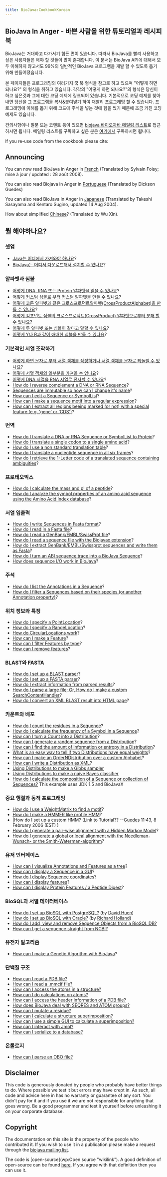 ```yaml
---
title: BioJava:CookbookKorean
---
```


BioJava In Anger - 바쁜 사람을 위한 튜토리얼과 레시피북
-------------------------------------------------------

BioJava는 거대하고 다가서기 힘든 면이 있습니다. 따라서 BioJava를 빨리
사용하고 싶은 사용자들은 해야 할 것들이 많이 존재합니다. 이 문서는
BioJava API에 대해서 모두 이해하지 않고서도 99%의 일반적인 BioJava
프로그램을 개발 할 수 있도록 돕기 위해 만들어졌습니다.

본 페이지들은 프로그래밍의 여러가지 쿡 북 형식을 참고로 하고 있으며
"어떻게 하면 되나요?" 의 형식을 취하고 있습니다. 각각의 "어떻게 하면
되나요?"의 형식은 당신이 하고 싶은것과 그에 대한 코딩 예제에 링크되어
있습니다. 기본적으로 코딩 예제를 찾아내면 당신을 그 프로그램을
복사&붙여넣기 하여 재빨리 프로그래밍 할 수 있습니다. 프로그래밍에 이해를
돕기 위해 코드에 주석을 넣는 것에 힘을 썼기 때문에 조금 커진 코딩 예제도
있습니다.

건의사항이나 질문 또는 코멘트 등이 있으면 [biojava 바이오자바 메일링
리스트](mailto:biojava-l@biojava.org)로 접근하시면 됩니다. 메일링
리스트를 구독하고 싶은 분은
[여기에서](http://biojava.org/mailman/listinfo/biojava-l) 구독하시면
됩니다.

If you re-use code from the cookbook please cite:

Announcing
----------

You can now read BioJava in Anger in
[French](Biojava:CookbookFrench "wikilink") (Translated by Sylvain
Foisy; mise à jour / updated : 28 août 2008).

You can also read Biojava in Anger in
[Portuguese](Biojava:CookbookPortuguese "wikilink") (Translated by
Dickson Guedes)

You can also read BioJava in Anger in
[Japanese](http://www.geocities.jp/bio_portal/bj_in_anger_ja/)
(Translated by Takeshi Sasayama and Kentaro Sugino, updated 14 Aug
2004).

How about simplified
[Chinese](http://www.cbi.pku.edu.cn/chinese/documents/PUMA/biojava/index-cn.html)?
(Translated by Wu Xin).

뭘 해야하나요?
--------------

### 셋업

-   [Java는 어디에서 가져와야 하나요](http://java.sun.com/downloads/)?
-   [BioJava는 어디서 다운로드해서 설치할 수
    있나요](BioJava:GetStarted "wikilink")?

### 알파벳과 심볼

-   [어떻게 DNA, RNA 또는 Protein 알파벳을 얻을 수
    있나요](Biojava:Cookbook:Alphabets "wikilink")?
-   [어떻게 커스텀 심볼로 부터 커스텀 알파벳을 만들 수
    있나요](Biojava:Cookbook:Alphabets:Custom "wikilink")?
-   [어떻게 코돈 알파벳과 같은
    크로스프로덕트알파벳(CrossProductAlphabet)을 만들 수
    있나요](Biojava:Cookbook:Alphabets:CrossProduct "wikilink")?
-   [어떻게 컴포넌트 심볼의 크로스프로덕트(CrossProduct) 알파벳으로부터
    분해 할 수 있나요](Biojava:Cookbook:Alphabets:Component "wikilink")?
-   [어떻게 두 알파벳 또는 심볼이 같다고 말할 수
    있나요](Biojava:Cookbook:Alphabets:Cononical "wikilink")?
-   [어떻게 Y나 R과 같이 애매한 심볼을 만들 수
    있나요](Biojava:Cookbook:Alphabets:Ambiguous "wikilink")?

### 기본적인 서열 조작하기

-   [어떻게 하면 문자로 부터 서열 객체를 작성하거나 서열 객체를 문자로
    되돌릴 수 있나요](Biojava:Cookbook:Sequence "wikilink")?
-   [어떻게 서열 객체의 일부분을 가져올 수
    있나요](Biojava:Cookbook:Sequence:SubSequence "wikilink")?
-   [어떻게 DNA 서열을 RNA 서열로 전사할 수
    있나요](Biojava:Cookbook:Sequence:Transcribe "wikilink")?
-   [How do I reverse complement a DNA or RNA
    Sequence](Biojava:Cookbook:Sequence:Reverse "wikilink")?
-   [Sequences are immutable so how can I change it's
    name](Biojava:Cookbook:Sequence:ChangeName "wikilink")?
-   [How can I edit a Sequence or
    SymbolList](Biojava:Cookbook:Sequence:Edit "wikilink")?
-   [How can I make a sequence motif into a regular
    expression](Biojava:Cookbook:Sequence:Regex "wikilink")?
-   [How can I extract all regions beeing marked (or not) with a special
    feature (e.g. 'gene' or
    'CDS')](Biojava:Cookbook:Sequence:ExtractGeneRegions "wikilink")?

### 번역

-   [How do I translate a DNA or RNA Sequence or SymbolList to
    Protein](Biojava:Cookbook:Translation "wikilink")?
-   [How do I translate a single codon to a single amino
    acid](Biojava:Cookbook:Translation:Single "wikilink")?
-   [How do I use a non standard translation
    table](Biojava:Cookbook:Translation:NonStandart "wikilink")?
-   [How do I translate a nucleotide sequence in all six
    frames](Biojava:Cookbook:Translation:SixFrames "wikilink")?
-   [How do I retrieve the 1-Letter code of a translated sequence
    containing
    ambiguities](Biojava:Cookbook:Translation:OneLetterAmbi "wikilink")?

### 프로테오믹스

-   [How do I calculate the mass and pI of a
    peptide](Biojava:Cookbook:Proteomics "wikilink")?
-   [How do I analyze the symbol properties of an amino acid sequence
    using the Amino Acid Index
    database](Biojava:Cookbook:Proteomics:AAindex "wikilink")?

### 서열 입출력

-   [How do I write Sequences in Fasta
    format](Biojava:Cookbook:SeqIO:WriteInFasta "wikilink")?
-   [How do I read in a Fasta
    file](Biojava:Cookbook:SeqIO:ReadFasta "wikilink")?
-   [How do I read a GenBank/EMBL/SwissProt
    file](Biojava:Cookbook:SeqIO:ReadGES "wikilink")?
-   [How do I read a sequence file with the Biojavax
    extension](Biojava:Cookbook:SeqIO:ReadGESBiojavax "wikilink")?
-   [How do I extract GenBank/EMBL/Swissprot sequences and write them as
    Fasta](Biojava:Cookbook:SeqIO:GBtoFasta "wikilink")?
-   [How do I turn an ABI sequence trace into a BioJava
    Sequence](Biojava:Cookbook:SeqIO:ABItoSequence "wikilink")?
-   [How does sequence I/O work in
    BioJava](Biojava:Cookbook:SeqIO:Echo "wikilink")?

### 주석

-   [How do I list the Annotations in a
    Sequence](BioJava:Cookbook:Annotations:List "wikilink")?
-   [How do I filter a Sequences based on their species (or another
    Annotation
    property)](BioJava:Cookbook:Annotations:Filter "wikilink")?

### 위치 정보와 특징

-   [How do I specify a
    PointLocation](BioJava:Cookbook:Locations:Point "wikilink")?
-   [How do I specify a
    RangeLocation](BioJava:Cookbook:Locations:Range "wikilink")?
-   [How do CircularLocations
    work](BioJava:Cookbook:Locations:Circular "wikilink")?
-   [How can I make a
    Feature](BioJava:Cookbook:Locations:Feature "wikilink")?
-   [How can I filter Features by
    type](BioJava:Cookbook:Locations:Filter "wikilink")?
-   [How can I remove
    features](BioJava:Cookbook:Locations:Remove "wikilink")?

### BLAST와 FASTA

-   [How do I set up a BLAST
    parser](BioJava:CookBook:Blast:Parser "wikilink")?
-   [How do I set up a FASTA
    parser](BioJava:CookBook:Fasta:Parser "wikilink")?
-   [How do I extract information from parsed
    results](BioJava:CookBook:Blast:Extract "wikilink")?
-   [How do I parse a large file; Or, How do I make a custom
    SearchContentHandler](BioJava:CookBook:Blast:Echo "wikilink")?
-   [How do I convert an XML BLAST result into HTML
    page](BioJava:CookBook:Blast:XML "wikilink")?

### 카운트와 배포

-   [How do I count the residues in a
    Sequence](BioJava:CookBook:Count:Residues "wikilink")?
-   [How do I calculate the frequency of a Symbol in a
    Sequence](BioJava:CookBook:Count:Frequency "wikilink")?
-   [How can I turn a Count into a
    Distribution](BioJava:CookBook:Count:ToDistrib "wikilink")?
-   [How can I generate a random sequence from a
    Distribution](BioJava:CookBook:Distribution:RandomSeqs "wikilink")?
-   [How can I find the amount of information or entropy in a
    Distribution](BioJava:CookBook:Distribution:Entropy "wikilink")?
-   [What is an easy way to tell if two Distributions have equal
    weights](BioJava:CookBook:Distribution:Emission "wikilink")?
-   [How can I make an OrderNDistribution over a custom
    Alphabet](BioJava:CookBook:Distribution:Custom "wikilink")?
-   [How can I write a Distribution as
    XML](BioJava:CookBook:Distribution:XML "wikilink")?
-   [Using Distributions to make a Gibbs
    sampler](BioJava:CookBook:Distribution:Gibbs "wikilink")
-   [Using Distributions to make a naive Bayes
    classifier](BioJava:CookBook:Distribution:Bayes "wikilink")
-   [How do I calculate the composition of a Sequence or collection of
    Sequences?](Biojava:CookBook:Distribution:Composition "wikilink")
    This example uses JDK 1.5 and BioJavaX

### 중요 행렬과 동적 프로그래밍

-   [How do I use a WeightMatrix to find a
    motif](BioJava:CookBook:DP:WeightMatrix "wikilink")?
-   [How do I make a HMMER like profile
    HMM](BioJava:CookBook:DP:HMM "wikilink")?
-   |How do I set up a custom HMM? (Link to
    Tutorial?? --[Guedes](User:Guedes "wikilink") 11:43, 8 February 2006
    (EST) )
-   [How do I generate a pair-wise alignment with a Hidden Markov
    Model](BioJava:CookBook:DP:PairWise "wikilink")?
-   [How do I generate a global or local alignment with the
    Needleman-Wunsch- or the
    Smith-Waterman-algorithm](BioJava:CookBook:DP:PairWise2 "wikilink")?

### 유저 인터페이스

-   [How can I visualize Annotations and Features as a
    tree](BioJava:CookBook:Interfaces:ViewAsTree "wikilink")?
-   [How can I display a Sequence in a
    GUI](BioJava:CookBook:Interfaces:ViewInGUI "wikilink")?
-   [How do I display Sequence
    coordinates](BioJava:CookBook:Interfaces:Coordinates "wikilink")?
-   [How can I display
    features](BioJava:CookBook:Interfaces:Features "wikilink")?
-   [How can I display Protein Features / a Peptide
    Digest](BioJava:CookBook:Interfaces:ProteinPeptideFeatures "wikilink")?

### BioSQL과 서열 데이터베이스

-   [How do I set up BioSQL with
    PostgreSQL?](BioJava:CookBook:BioSQL:SetupPostGre "wikilink") (by
    [David Huen](User:David "wikilink"))
-   [How do I set up BioSQL with
    Oracle?](BioJava:CookBook:BioSQL:SetupOracle "wikilink") (by
    [Richard Holland](User:Richard "wikilink"))
-   [How do I add, view and remove Sequence Objects from a BioSQL
    DB?](BioJava:CookBook:BioSQL:Manage "wikilink")
-   [How can I get a sequence straight from
    NCBI?](BioJava:CookBook:ExternalSources:NCBIFetch "wikilink")

### 유전자 알고리즘

-   [How can I make a Genetic Algorithm with
    BioJava](BioJava:CookBook:GA "wikilink")?

### 단백질 구조

-   [How can I read a PDB file?](BioJava:CookBook:PDB:read "wikilink")
-   [How can I read a .mmcif
    file?](BioJava:CookBook:PDB:mmcif "wikilink")
-   [How can I access the atoms in a
    structure?](BioJava:CookBook:PDB:atoms "wikilink")
-   [How can I do calculations on
    atoms?](BioJava:CookBook:PDB:atomsCalc "wikilink")
-   [How can I access the header information of a PDB
    file?](BioJava:CookBook:PDB:header "wikilink")
-   [How does BioJava deal with SEQRES and ATOM
    groups?](BioJava:CookBook:PDB:seqres "wikilink")
-   [How can I mutate a
    residue?](BioJava:CookBook:PDB:mutate "wikilink")
-   [How can I calculate a structure
    superimposition?](BioJava:CookBook:PDB:align "wikilink")
-   [How can I use a simple GUI to calculate a
    superimposition?](BioJava:CookBook:PDB:alignGUI "wikilink")
-   [How can I interact with
    Jmol?](BioJava:CookBook:PDB:Jmol "wikilink")
-   [How can I serialize to a
    database?](BioJava:CookBook:PDB:hibernate "wikilink")

### 온톨로지

-   [How can I parse an OBO
    file?](BioJava:CookBook:OBO:parse "wikilink")

Disclaimer
----------

This code is generously donated by people who probably have better
things to do. Where possible we test it but errors may have crept in. As
such, all code and advice here in has no warranty or guarantee of any
sort. You didn't pay for it and if you use it we are not responsible for
anything that goes wrong. Be a good programmer and test it yourself
before unleashing it on your corporate database.

Copyright
---------

The documentation on this site is the property of the people who
contributed it. If you wish to use it in a publication please make a
request through the [biojava mailing
list](mailto:biojava-l@biojava.org).

The code is [open-source](wp:Open source "wikilink"). A good definition
of open-source can be found
[here](http://www.opensource.org/docs/definition_plain.php). If you
agree with that definition then you can use it.
